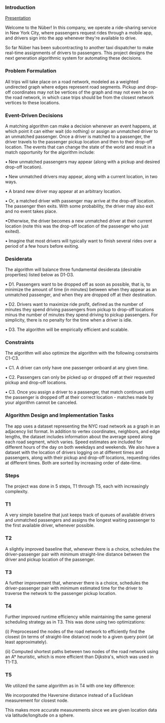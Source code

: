 ### Introduction
[Presentation](https://docs.google.com/presentation/d/1dbEzKpWfEjPCqIGBoUCU7w2_VifLeBmFfyqBHKgM__c/edit?usp=sharing)

Welcome to the Nüber! In this company, we operate a ride-sharing service in New York City, where 
passengers request rides through a mobile app, and drivers sign into the app whenever they're available to drive.

So far Nüber has been subcontracting to another taxi dispatcher to make real-time assignments of
drivers to passengers. This project designs the next generation algorithmic system for automating these decisions.

### Problem Formulation
All trips will take place on a road network, modeled as a weighted undirected graph where edges
represent road segments. Pickup and drop-off coordinates may not be vertices of the graph and may
not even be on the road network, in which case trips should be from the closest network vertices
to these locations.

### Event-Driven Decisions
A matching algorithm can make a decision whenever an event happens, at which point it can either
wait (do nothing) or assign an unmatched driver to an unmatched passenger. Once a driver is
matched to a passenger, the driver travels to the passenger pickup location and then to their drop-off location. 
The events that can change the state of the world and result in a match opportunity for the algorithm include:

• New unmatched passengers may appear (along with a pickup and desired drop-off location).

• New unmatched drivers may appear, along with a current location, in two ways.

• A brand new driver may appear at an arbitrary location.

• Or, a matched driver with passenger may arrive at the drop-off location. The passenger
then exits. With some probability, the driver may also exit and no event takes place.

•Otherwise, the driver becomes a new unmatched driver at their current location (note
this was the drop-off location of the passenger who just exited).

• Imagine that most drivers will typically want to finish several rides over a period of a
few hours before exiting.

### Desiderata
The algorithm will balance three fundamental desiderata (desirable properties) listed
below as D1-D3.

• D1. Passengers want to be dropped off as soon as possible, that is, to minimize the amount
of time (in minutes) between when they appear as an unmatched passenger, and when they
are dropped off at their destination.

• D2. Drivers want to maximize ride profit, defined as the number of minutes they spend
driving passengers from pickup to drop-off locations minus the number of minutes they spend
driving to pickup passengers. For simplicity, there is no penalty for the time when a driver is
idle.

• D3. The algorithm will be empirically efficient and scalable.

### Constraints
The algorithm will also optimize the algorithm with the following constraints C1-C3.

• C1. A driver can only have one passenger onboard at any given time.

• C2. Passengers can only be picked up or dropped off at their requested pickup and drop-off
locations.

• C3. Once you assign a driver to a passenger, that match continues until the passenger is
dropped off at their correct location - matches made by your algorithm cannot be canceled.

### Algorithm Design and Implementation Tasks
The app uses a dataset representing the NYC road network as a graph in an adjacency
list format. In addition to vertex coordinates, neighbors, and edge lengths, the dataset includes
information about the average speed along each road segment, which varies. Speed estimates are
included for different hours of the day on both weekdays and weekends.
We also have a dataset with the location of drivers logging on at different times and passengers,
along with their pickup and drop-off locations, requesting rides at different times. Both are sorted by
increasing order of date-time.

### Steps
The project was done in 5 steps, T1 through T5, each with increasingly complexity.

### T1
A very simple baseline that just keeps track of queues of available
drivers and unmatched passengers and assigns the longest waiting passenger to the first
available driver, whenever possible. 

### T2
A slightly improved baseline that, whenever there is a choice,
schedules the driver-passenger pair with minimum straight-line distance between the driver
and pickup location of the passenger. 

### T3
A further improvement that, whenever there is a choice, schedules
the driver-passenger pair with minimum estimated time for the driver 
to traverse the network to the passenger pickup location. 

### T4
Further improved runtime efficiency while maintaining the same general scheduling strategy as in T3. 
This was done using two optimizations:

(i) Preprocessed the nodes of the road network to efficiently
find the closest (in terms of straight-line distance) node to a given query point (at least
approximately). 

(ii) Computed shortest paths between two nodes of the road network using an A* heuristic,
which is more efficient than Dijkstra's, which was used in T1-T3.

### T5
We utilized the same algorithm as in T4 with one key difference:

We incorporated the Haversine distance instead of a Euclidean measurement for closest node.

This makes more accurate measurements since we are given location data via latitude/longitude on a sphere.
